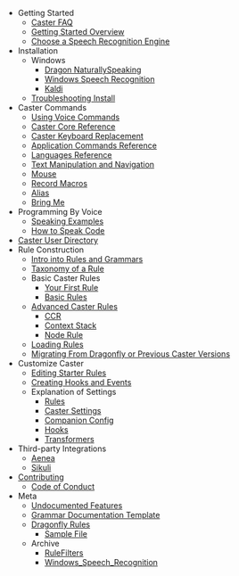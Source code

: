 <!-- /_sidebar.md -->
* Getting Started
  * [Caster FAQ](/meta/Caster_FAQ.md)
  * [Getting Started Overview](/Getting_Started/Getting_Started_Overview.md)
  * [Choose a Speech Recognition Engine](/Getting_Started/Choose_Recognition_Engine.md)
* Installation 
  * Windows
    * [Dragon NaturallySpeaking](/Installation/Windows/Dragon_NaturallySpeaking.md)
    * [Windows Speech Recognition](/Installation/Windows/Windows_Speech_Recognition.md)
    * [Kaldi](/Installation/Windows/Kaldi_Windows.md)
  * [Troubleshooting Install](/Installation/Troubleshooting_Install.md)
* Caster Commands
  * [Using Voice Commands](/Caster_Commands/Using_Voice_Commands.md)
  * [Caster Core Reference](/Caster_Commands/CasterQuickReference.md)
  * [Caster Keyboard Replacement](/Caster_Commands/Keyboard.md)
  * [Application Commands Reference](/Caster_Commands/Application_Commands_Quick_Reference.md)
  * [Languages Reference](/Caster_Commands/CCR_languages_Quick_Reference.md)
  * [Text Manipulation and Navigation](/Caster_Commands/Text_Manipulation.md)
  * [Mouse](/Caster_Commands/Mouse.md)
  * [Record Macros](/Caster_Commands/Record_Macros.md)
  * [Alias](/Caster_Commands/Alias.md)
  * [Bring Me](/Caster_Commands/Bringme.md)
* Programming By Voice
  * [Speaking Examples](/Getting_Started/How_to_Speak_Code/How_to_Speak_Code_Intro.md)
  * [How to Speak Code](/Getting_Started/How_to_Speak_Code/Speaking/Examples.md)
* [Caster User Directory](/User_Dir/Caster_User_Dir.md)
* Rule Construction
  * [Intro into Rules and Grammars](/Rule_Construction/Intro_Into_Rules_and_Grammars.md)
  * [Taxonomy of a Rule](/Rule_Construction/Taxonomy_of_a_Rule.md)
  * Basic Caster Rules
    * [Your First Rule](/Rule_Construction/Basic_Caster_Rules/Your_First_Rule.md)
    * [Basic Rules](/Rule_Construction/Basic_Caster_Rules/Basic_Rules.md)
  * [Advanced Caster Rules](/Rule_Construction/Advanced_Caster_Rules/Advanced_Rules.md)
    * [CCR](/Rule_Construction/Advanced_Caster_Rules/CCR.md)
    * [Context Stack](/Rule_Construction/Advanced_Caster_Rules/ContextStack.md)
    * [Node Rule](/Rule_Construction/Advanced_Caster_Rules/NodeRule.md)
  * [Loading Rules](/Rule_Construction/Loading_Rules.md)
  * [Migrating From Dragonfly or Previous Caster Versions](/Rule_Construction/Migrating_From_Dragonfly-Caster.md)
* Customize Caster
    * [Editing Starter Rules]("/Customize_Caster/Customizing_Starter_Rules.md")
    * [Creating Hooks and Events]("/Customize_Caster/Creating_Hooks_and_Events.md")
  * Explanation of Settings
    * [Rules](/Caster_Settings/rules.md)
    * [Caster Settings](/Caster_Settings/settings.md)
    * [Companion Config](/Caster_Settings/companion_config.md)
    * [Hooks](/Caster_Settings/hooks.md)
    * [Transformers](/Caster_Settings/transformers.md)
* Third-party Integrations
  * [Aenea](/Third-party_Integrations/Aenea.md)
  * [Sikuli](/Third-party_Integrations/Sikuli.md)
* [Contributing](Contributing.md)
  * [Code of Conduct](CODE_OF_CONDUCT.md)
* Meta
  * [Undocumented Features](/meta/Undocumented_Features.md)
  * [Grammar Documentation Template](/meta/GRAMMAR_DOCUMENTATION_TEMPLATE.md)
  * [Dragonfly Rules](/meta/Dragonfly_Rules/Dragonfly_Rules.md)
    * [Sample File](/meta/Dragonfly_Rules/Sample_File.md)
  * Archive
    * [RuleFilters](/meta/Archive/RuleFilters.md)
    * [Windows_Speech_Recognition](/meta/Archive/Windows_Speech_Recognition.md)